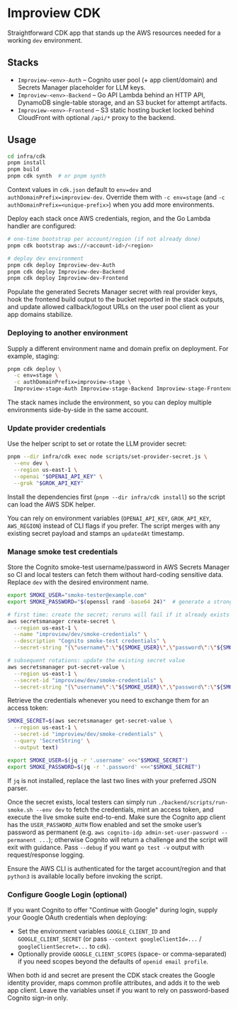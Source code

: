 # Improview CDK

Straightforward CDK app that stands up the AWS resources needed for a working `dev` environment.

## Stacks
- `Improview-<env>-Auth` – Cognito user pool (+ app client/domain) and Secrets Manager placeholder for LLM keys.
- `Improview-<env>-Backend` – Go API Lambda behind an HTTP API, DynamoDB single-table storage, and an S3 bucket for attempt artifacts.
- `Improview-<env>-Frontend` – S3 static hosting bucket locked behind CloudFront with optional `/api/*` proxy to the backend.

## Usage
```bash
cd infra/cdk
pnpm install
pnpm build
pnpm cdk synth  # or pnpm synth
```

Context values in `cdk.json` default to `env=dev` and `authDomainPrefix=improview-dev`. Override them with `-c env=stage` (and `-c authDomainPrefix=<unique-prefix>`) when you add more environments.

Deploy each stack once AWS credentials, region, and the Go Lambda handler are configured:

```bash
# one-time bootstrap per account/region (if not already done)
pnpm cdk bootstrap aws://<account-id>/<region>

# deploy dev environment
pnpm cdk deploy Improview-dev-Auth
pnpm cdk deploy Improview-dev-Backend
pnpm cdk deploy Improview-dev-Frontend
```

Populate the generated Secrets Manager secret with real provider keys, hook the frontend build output to the bucket reported in the stack outputs, and update allowed callback/logout URLs on the user pool client as your app domains stabilize.

### Deploying to another environment

Supply a different environment name and domain prefix on deployment. For example, staging:

```bash
pnpm cdk deploy \
  -c env=stage \
  -c authDomainPrefix=improview-stage \
  Improview-stage-Auth Improview-stage-Backend Improview-stage-Frontend
```

The stack names include the environment, so you can deploy multiple environments side-by-side in the same account.

### Update provider credentials
Use the helper script to set or rotate the LLM provider secret:

```bash
pnpm --dir infra/cdk exec node scripts/set-provider-secret.js \
  --env dev \
  --region us-east-1 \
  --openai "$OPENAI_API_KEY" \
  --grok "$GROK_API_KEY"
```

Install the dependencies first (`pnpm --dir infra/cdk install`) so the script can load the AWS SDK helper.

You can rely on environment variables (`OPENAI_API_KEY`, `GROK_API_KEY`, `AWS_REGION`) instead of CLI flags if you prefer. The script merges with any existing secret payload and stamps an `updatedAt` timestamp.

### Manage smoke test credentials
Store the Cognito smoke-test username/password in AWS Secrets Manager so CI and local testers can fetch them without hard-coding sensitive data. Replace `dev` with the desired environment name.

```bash
export SMOKE_USER="smoke-tester@example.com"
export SMOKE_PASSWORD="$(openssl rand -base64 24)"  # generate a strong secret

# first time: create the secret; reruns will fail if it already exists
aws secretsmanager create-secret \
  --region us-east-1 \
  --name "improview/dev/smoke-credentials" \
  --description "Cognito smoke-test credentials" \
  --secret-string "{\"username\":\"${SMOKE_USER}\",\"password\":\"${SMOKE_PASSWORD}\"}"

# subsequent rotations: update the existing secret value
aws secretsmanager put-secret-value \
  --region us-east-1 \
  --secret-id "improview/dev/smoke-credentials" \
  --secret-string "{\"username\":\"${SMOKE_USER}\",\"password\":\"${SMOKE_PASSWORD}\"}"
```

Retrieve the credentials whenever you need to exchange them for an access token:

```bash
SMOKE_SECRET=$(aws secretsmanager get-secret-value \
  --region us-east-1 \
  --secret-id "improview/dev/smoke-credentials" \
  --query 'SecretString' \
  --output text)

export SMOKE_USER=$(jq -r '.username' <<<"$SMOKE_SECRET")
export SMOKE_PASSWORD=$(jq -r '.password' <<<"$SMOKE_SECRET")
```

If `jq` is not installed, replace the last two lines with your preferred JSON parser.

Once the secret exists, local testers can simply run `./backend/scripts/run-smoke.sh --env dev` to fetch the credentials, mint an access token, and execute the live smoke suite end-to-end. Make sure the Cognito app client has the `USER_PASSWORD_AUTH` flow enabled and set the smoke user’s password as permanent (e.g. `aws cognito-idp admin-set-user-password --permanent ...`); otherwise Cognito will return a challenge and the script will exit with guidance. Pass `--debug` if you want `go test -v` output with request/response logging.

Ensure the AWS CLI is authenticated for the target account/region and that `python3` is available locally before invoking the script.

### Configure Google Login (optional)

If you want Cognito to offer "Continue with Google" during login, supply your Google OAuth credentials when deploying:

- Set the environment variables `GOOGLE_CLIENT_ID` and `GOOGLE_CLIENT_SECRET` (or pass `--context googleClientId=...` / `googleClientSecret=...` to `cdk`).
- Optionally provide `GOOGLE_CLIENT_SCOPES` (space- or comma-separated) if you need scopes beyond the defaults of `openid email profile`.

When both id and secret are present the CDK stack creates the Google identity provider, maps common profile attributes, and adds it to the web app client. Leave the variables unset if you want to rely on password-based Cognito sign-in only.
